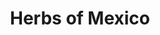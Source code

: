---
title: "Herbs of Mexico"
url: /los-angeles/herbs-of-mexico-whittier-boulevard/
shop: herbalist
---